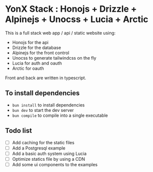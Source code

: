 # YonX Stack : Honojs + Drizzle + Alpinejs + Unocss + Lucia + Arctic

This is a full stack web app / api / static website using:

- Honojs for the api
- Drizzle for the database
- Alpinejs for the front control
- Unocss to generate tailwindcss on the fly
- Lucia for auth and oauth
- Arctic for oauth

Front and back are written in typescript.

## To install dependencies

- `bun install` to install dependencies
- `bun dev` to start the dev server
- `bun compile` to compile into a single executable

## Todo list

- [ ] Add caching for the static files
- [ ] Add a Postgresql example
- [ ] Add a basic auth system using Lucia
- [ ] Optimize statics file by using a CDN
- [ ] Add some ui components to the examples

